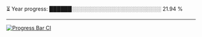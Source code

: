 
⏳ Year progress: ██████░░░░░░░░░░░░░░░░░░░░░░░░ 21.94 %

---

[![Progress Bar CI](https://github.com/thatoranzhevyy/thatoranzhevyy/actions/workflows/node.js.yml/badge.svg)](https://github.com/thatoranzhevyy/thatoranzhevyy/actions/workflows/node.js.yml)

